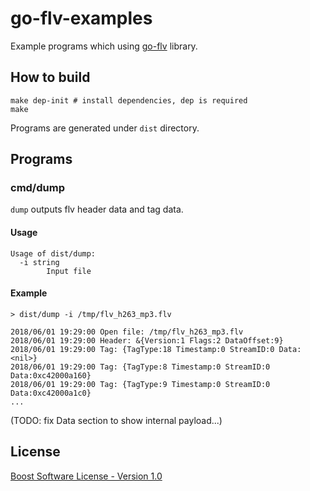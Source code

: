 # go-flv-examples

Example programs which using [go-flv](https://github.com/yutopp/go-flv) library.

## How to build

```
make dep-init # install dependencies, dep is required
make
```

Programs are generated under `dist` directory.

## Programs

### cmd/dump

`dump` outputs flv header data and tag data.

#### Usage

```
Usage of dist/dump:
  -i string
    	Input file
```

#### Example

```
> dist/dump -i /tmp/flv_h263_mp3.flv

2018/06/01 19:29:00 Open file: /tmp/flv_h263_mp3.flv
2018/06/01 19:29:00 Header: &{Version:1 Flags:2 DataOffset:9}
2018/06/01 19:29:00 Tag: {TagType:18 Timestamp:0 StreamID:0 Data:<nil>}
2018/06/01 19:29:00 Tag: {TagType:8 Timestamp:0 StreamID:0 Data:0xc42000a160}
2018/06/01 19:29:00 Tag: {TagType:9 Timestamp:0 StreamID:0 Data:0xc42000a1c0}
...
```
(TODO: fix Data section to show internal payload...)

## License

[Boost Software License - Version 1.0](./LICENSE_1_0.txt)
